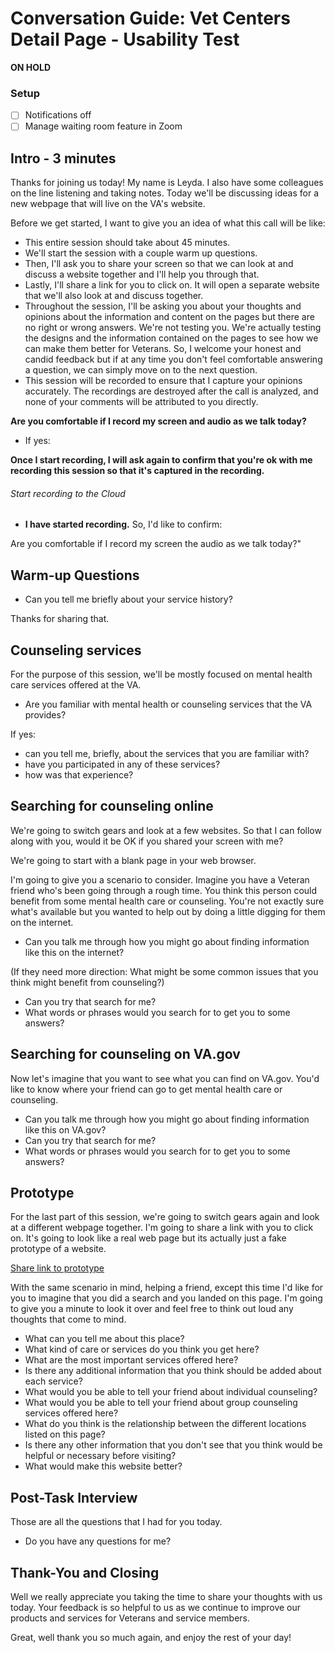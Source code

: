 # Conversation Guide: Vet Centers Detail Page - Usability Test

**ON HOLD**<br>

### Setup

- [ ] Notifications off
- [ ] Manage waiting room feature in Zoom

## Intro - 3 minutes

Thanks for joining us today! My name is Leyda. I also have some colleagues on the line listening and taking notes.
Today we'll be discussing ideas for a new webpage that will live on the VA's website.

Before we get started, I want to give you an idea of what this call will be like:

- This entire session should take about 45 minutes.
- We'll start the session with a couple warm up questions.
- Then, I'll ask you to share your screen so that we can look at and discuss a website together and I'll help you through that.
- Lastly, I'll share a link for you to click on. It will open a separate website that we'll also look at and discuss together. 
- Throughout the session, I'll be asking you about your thoughts and opinions about the information and content on the pages but there are no right or wrong answers. We're not testing you. We're actually testing the designs and the information contained on the pages to see how we can make them better for Veterans. So, I welcome your honest and candid feedback but if at any time you don't feel comfortable answering a question, we can simply move on to the next question. 
- This session will be recorded to ensure that I capture your opinions accurately. The recordings are destroyed after the call is analyzed, and none of your comments will be attributed to you directly. 

**Are you comfortable if I record my screen and audio as we talk today?** 

 - If yes: 
 
**Once I start recording, I will ask again to confirm that you're ok with me recording this session so that it's captured in the recording.** 

###### Start recording to the Cloud

- **I have started recording.** So, I'd like to confirm:

Are you comfortable if I record my screen the audio as we talk today?" 


## Warm-up Questions 

- Can you tell me briefly about your service history?

Thanks for sharing that. 

## Counseling services 

For the purpose of this session, we'll be mostly focused on mental health care services offered at the VA. 
  
  - Are you familiar with mental health or counseling services that the VA provides?

If yes:
  - can you tell me, briefly, about the services that you are familiar with?
  - have you participated in any of these services?
  - how was that experience?
  
## Searching for counseling online

We're going to switch gears and look at a few websites. So that I can follow along with you, would it be OK if you shared your screen with me? 

We're going to start with a blank page in your web browser.
 
I'm going to give you a scenario to consider. Imagine you have a Veteran friend who's been going through a rough time. You think this person could benefit from some mental health care or counseling. You're not exactly sure what's available but you wanted to help out by doing a little digging for them on the internet. 

 - Can you talk me through how you might go about finding information like this on the internet?
 
 (If they need more direction: What might be some common issues that you think might benefit from counseling?)
 
 - Can you try that search for me?
 - What words or phrases would you search for to get you to some answers?

## Searching for counseling on VA.gov

Now let's imagine that you want to see what you can find on VA.gov. You'd like to know where your friend can go to get mental health care or counseling.

 - Can you talk me through how you might go about finding information like this on VA.gov?
 - Can you try that search for me?
 - What words or phrases would you search for to get you to some answers?
 

## Prototype

For the last part of this session, we're going to switch gears again and look at a different webpage together. I'm going to share a link with you to click on. It's going to look like a real web page but its actually just a fake prototype of a website. 

[Share link to prototype](http://)

With the same scenario in mind, helping a friend, except this time I'd like for you to imagine that you did a search and you landed on this page. I'm going to give you a minute to look it over and feel free to think out loud any thoughts that come to mind.

 - What can you tell me about this place?
 - What kind of care or services do you think you get here?
 - What are the most important services offered here?
 - Is there any additional information that you think should be added about each service?
 - What would you be able to tell your friend about individual counseling?
 - What would you be able to tell your friend about group counseling services offered here?
 - What do you think is the relationship between the different locations listed on this page?
 - Is there any other information that you don't see that you think would be helpful or necessary before visiting?
 - What would make this website better?


## Post-Task Interview

Those are all the questions that I had for you today. 

- Do you have any questions for me?


## Thank-You and Closing 

Well we really appreciate you taking the time to share your thoughts with us today. Your feedback is so helpful to us as we continue to improve our products and services for Veterans and service members.

Great, well thank you so much again, and enjoy the rest of your day!
